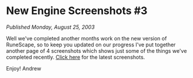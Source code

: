 # New Engine Screenshots #3
*Published Monday, August 25, 2003*

Well we've completed another months work on the new version of RuneScape, so to keep you updated on our progress I've put together another page of 4 screenshots which shows just some of the things we've completed recently.
[Click here](http://www.runescape.com/about/rs2preview3.ws) for the latest screenshots.

Enjoy!
Andrew